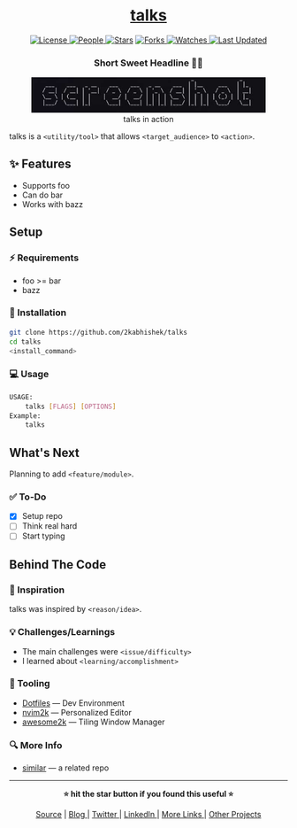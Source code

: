 <div align = "center">

<h1><a href="https://github.com/2kabhishek/talks">talks</a></h1>

<a href="https://github.com/2KAbhishek/talks/blob/main/LICENSE">
<img alt="License" src="https://img.shields.io/github/license/2kabhishek/talks?style=flat&color=eee&label="> </a>

<a href="https://github.com/2KAbhishek/talks/graphs/contributors">
<img alt="People" src="https://img.shields.io/github/contributors/2kabhishek/talks?style=flat&color=ffaaf2&label=People"> </a>

<a href="https://github.com/2KAbhishek/talks/stargazers">
<img alt="Stars" src="https://img.shields.io/github/stars/2kabhishek/talks?style=flat&color=98c379&label=Stars"></a>

<a href="https://github.com/2KAbhishek/talks/network/members">
<img alt="Forks" src="https://img.shields.io/github/forks/2kabhishek/talks?style=flat&color=66a8e0&label=Forks"> </a>

<a href="https://github.com/2KAbhishek/talks/watchers">
<img alt="Watches" src="https://img.shields.io/github/watchers/2kabhishek/talks?style=flat&color=f5d08b&label=Watches"> </a>

<a href="https://github.com/2KAbhishek/talks/pulse">
<img alt="Last Updated" src="https://img.shields.io/github/last-commit/2kabhishek/talks?style=flat&color=e06c75&label="> </a>

<h3>Short Sweet Headline 🎇🎉</h3>

<figure>
  <img src="images/screenshot.png" alt="talks in action">
  <br/>
  <figcaption>talks in action</figcaption>
</figure>

</div>

talks is a `<utility/tool>` that allows `<target_audience>` to `<action>`.

## ✨ Features

- Supports foo
- Can do bar
- Works with bazz

## Setup

### ⚡ Requirements

- foo >= bar
- bazz

### 🚀 Installation

```bash
git clone https://github.com/2kabhishek/talks
cd talks
<install_command>
```

### 💻 Usage

```bash
USAGE:
    talks [FLAGS] [OPTIONS]
Example:
    talks
```

## What's Next

Planning to add `<feature/module>`.

### ✅ To-Do

- [x] Setup repo
- [ ] Think real hard
- [ ] Start typing

##  Behind The Code

### 🌈 Inspiration

talks was inspired by `<reason/idea>`.

### 💡 Challenges/Learnings

- The main challenges were `<issue/difficulty>`
- I learned about `<learning/accomplishment>`

### 🧰 Tooling

- [Dotfiles](https://github.com/2kabhishek/Dotfiles) — Dev Environment
- [nvim2k](https://github.com/2kabhishek/nvim2k) — Personalized Editor
- [awesome2k](https://github.com/2kabhishek/awesome2k) — Tiling Window Manager

### 🔍 More Info

- [similar](https://github.com/2kabhishek/similar) — a related repo

<hr>

<div align="center">

<strong>⭐ hit the star button if you found this useful ⭐</strong><br>

<a href="https://github.com/2KAbhishek/talks">Source</a>
| <a href="https://2kabhishek.github.io/blog" target="_blank">Blog </a>
| <a href="https://twitter.com/2kabhishek" target="_blank">Twitter </a>
| <a href="https://linkedin.com/in/2kabhishek" target="_blank">LinkedIn </a>
| <a href="https://2kabhishek.github.io/links" target="_blank">More Links </a>
| <a href="https://2kabhishek.github.io/projects" target="_blank">Other Projects </a>

</div>

